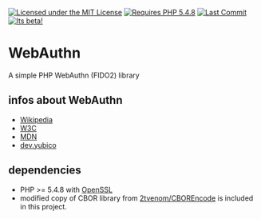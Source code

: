 [![Licensed under the MIT License](https://img.shields.io/badge/License-MIT-blue.svg)](https://github.com/lbuchs/WebAuthn/blob/master/LICENSE)
[![Requires PHP 5.4.8](https://img.shields.io/badge/PHP-%3E%3D%205.4.8-green.svg)](https://php.net)
[![Last Commit](https://img.shields.io/github/last-commit/lbuchs/WebAuthn.svg)](https://github.com/lbuchs/WebAuthn/commits/master)
[![Its beta!](https://img.shields.io/badge/release-beta-red.svg)](https://github.com/lbuchs/WebAuthn/)

# WebAuthn
A simple PHP WebAuthn (FIDO2) library

## infos about WebAuthn
* [Wikipedia](https://en.wikipedia.org/wiki/WebAuthn)
* [W3C](https://www.w3.org/TR/webauthn/)
* [MDN](https://developer.mozilla.org/en-US/docs/Web/API/Web_Authentication_API)
* [dev.yubico](https://developers.yubico.com/FIDO2/)

## dependencies
* PHP >= 5.4.8 with [OpenSSL](http://de.php.net/manual/en/book.openssl.php)
* modified copy of CBOR library from [2tvenom/CBOREncode](https://github.com/2tvenom/CBOREncode "2tvenoms CBOREncoder") is included in this project.